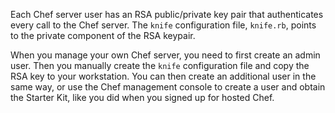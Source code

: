 Each Chef server user has an RSA public/private key pair that authenticates every call to the Chef server. The `knife` configuration file, <code class="file-path">knife.rb</code>, points to the private component of the RSA keypair.

When you manage your own Chef server, you need to first create an admin user. Then you manually create the `knife` configuration file and copy the RSA key to your workstation. You can then create an additional user in the same way, or use the Chef management console to create a user and obtain the Starter Kit, like you did when you signed up for hosted Chef.
